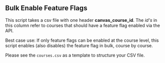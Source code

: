 Bulk Enable Feature Flags
---
This script takes a csv file with one header **canvas_course_id**. The *id's* in this column refer to courses that should have a feature flag enabled via the API.

Best case use: If only feature flags can be enabled at the course level, this script enables (also disables) the feature flag in bulk, course by course.

Please see the `courses.csv` as a template to structure your CSV file.
